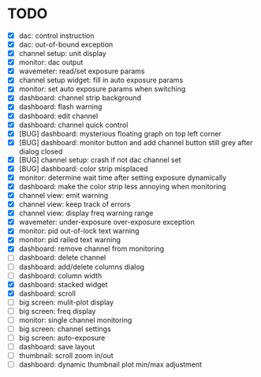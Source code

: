 # TODO

- [x] dac: control instruction
- [x] dac: out-of-bound exception
- [x] channel setup: unit display
- [x] monitor: dac output
- [x] wavemeter: read/set exposure params
- [x] channel setup widget: fill in auto exposure params
- [x] monitor: set auto exposure params when switching
- [x] dashboard: channel strip background
- [x] dashboard: flash warning
- [x] dashboard: edit channel
- [x] dashboard: channel quick control
- [x] [BUG] dashboard: mysterious floating graph on top left corner
- [x] [BUG] dashboard: monitor button and add channel button still grey after dialog closed
- [x] [BUG] channel setup: crash if not dac channel set
- [x] [BUG] dashboard: color strip misplaced
- [x] monitor: determine wait time after setting exposure dynamically
- [x] dashboard: make the color strip less annoying when monitoring
- [x] channel view: emit warning
- [x] channel view: keep track of errors
- [x] channel view: display freq warning range
- [x] wavemeter: under-exposure over-exposure exception
- [x] monitor: pid out-of-lock text warning
- [x] monitor: pid railed text warning
- [x] dashboard: remove channel from monitoring
- [ ] dashboard: delete channel
- [ ] dashboard: add/delete columns dialog
- [ ] dashboard: column width
- [x] dashboard: stacked widget
- [x] dashboard: scroll
- [ ] big screen: mulit-plot display
- [ ] big screen: freq display
- [ ] monitor: single channel monitoring
- [ ] big screen: channel settings
- [ ] big screen: auto-exposure
- [ ] dashboard: save layout
- [ ] thumbnail: scroll zoom in/out
- [ ] dashboard: dynamic thumbnail plot min/max adjustment
